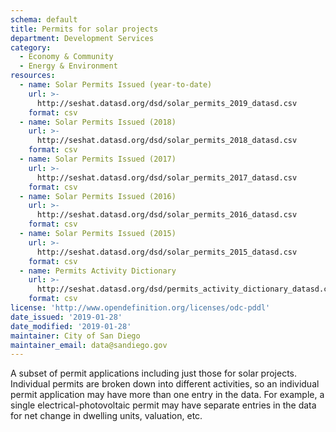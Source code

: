 ```yaml
---
schema: default
title: Permits for solar projects
department: Development Services
category:
  - Economy & Community
  - Energy & Environment
resources:
  - name: Solar Permits Issued (year-to-date)
    url: >-
      http://seshat.datasd.org/dsd/solar_permits_2019_datasd.csv
    format: csv
  - name: Solar Permits Issued (2018)
    url: >-
      http://seshat.datasd.org/dsd/solar_permits_2018_datasd.csv
    format: csv
  - name: Solar Permits Issued (2017)
    url: >-
      http://seshat.datasd.org/dsd/solar_permits_2017_datasd.csv
    format: csv
  - name: Solar Permits Issued (2016)
    url: >-
      http://seshat.datasd.org/dsd/solar_permits_2016_datasd.csv
    format: csv
  - name: Solar Permits Issued (2015)
    url: >-
      http://seshat.datasd.org/dsd/solar_permits_2015_datasd.csv
    format: csv
  - name: Permits Activity Dictionary
    url: >-
      http://seshat.datasd.org/dsd/permits_activity_dictionary_datasd.csv
    format: csv
license: 'http://www.opendefinition.org/licenses/odc-pddl'
date_issued: '2019-01-28'
date_modified: '2019-01-28'
maintainer: City of San Diego
maintainer_email: data@sandiego.gov
---
```

A subset of permit applications including just those for solar projects. Individual permits are broken down into different activities, so an individual permit application may have more than one entry in the data. For example, a single electrical-photovoltaic permit may have separate entries in the data for net change in dwelling units, valuation, etc.
